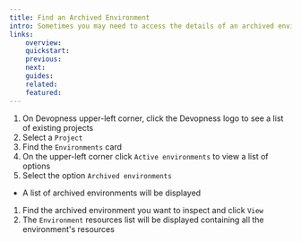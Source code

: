 ```yaml
---
title: Find an Archived Environment
intro: Sometimes you may need to access the details of an archived environment or see a list of environments in a project that have been archived. You can access details of all archived environments in a project owned by you.
links:
    overview:
    quickstart:
    previous:
    next:
    guides:
    related:
    featured:
---
```


1. On Devopness upper-left corner, click the Devopness logo to see a list of existing projects
1. Select a `Project`
1. Find the `Environments` card
1. On the upper-left corner click `Active environments` to view a list of options
1. Select the option `Archived environments`
  - A list of archived environments will be displayed
1. Find the archived environment you want to inspect and click `View`
1. The `Environment` resources list will be displayed containing all the environment's resources
